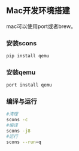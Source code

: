 ## Mac开发环境搭建

mac可以使用port或者brew。

### 安装scons

```bash
pip install qemu
``` 

### 安装qemu

```bash
port install qemu
``` 

### 编译与运行

```bash
#清理
scons -c
#编译
scons -j8
#运行
scons --run=q
```

